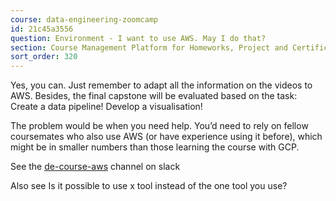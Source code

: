 ```yaml
---
course: data-engineering-zoomcamp
id: 21c45a3556
question: Environment - I want to use AWS. May I do that?
section: Course Management Platform for Homeworks, Project and Certificate
sort_order: 320
---
```


Yes, you can. Just remember to adapt all the information on the videos to AWS. Besides, the final capstone will be evaluated based on the task: Create a data pipeline! Develop a visualisation!

The problem would be when you need help. You’d need to rely on fellow coursemates who also use AWS (or have experience using it before), which might be in smaller numbers than those learning the course with GCP.

See the [de-course-aws](https://datatalks-club.slack.com/archives/C04J4U9NK46) channel on slack

Also see Is it possible to use x tool instead of the one tool you use?

